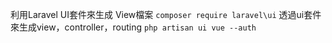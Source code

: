 利用Laravel UI套件來生成 View檔案
`composer require laravel\ui`
透過ui套件來生成view，controller，routing
`php artisan ui vue --auth`